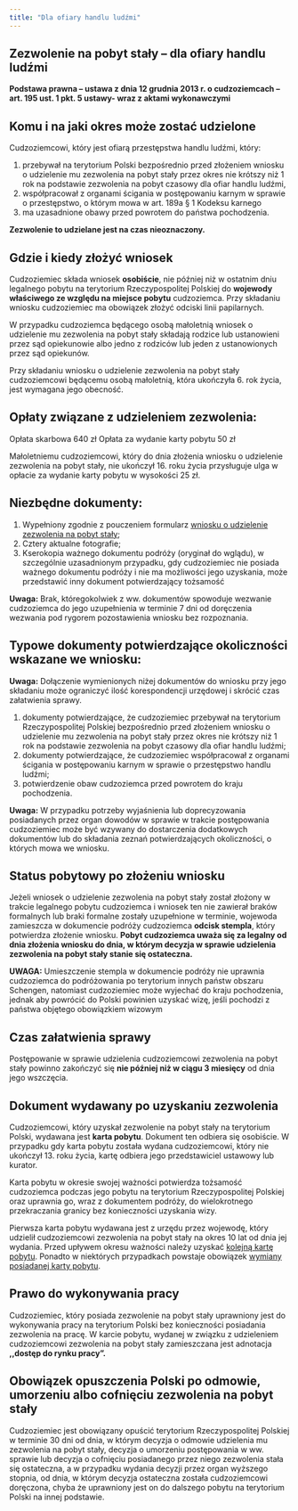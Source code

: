 ```yaml
---
title: "Dla ofiary handlu ludźmi"
---
```


## Zezwolenie na pobyt stały – dla ofiary handlu ludźmi

**Podstawa prawna – ustawa z dnia 12 grudnia 2013 r. o cudzoziemcach – art. 195 ust. 1 pkt. 5 ustawy- wraz z aktami wykonawczymi**

## Komu i na jaki okres może zostać udzielone

Cudzoziemcowi, który jest ofiarą przestępstwa handlu ludźmi, który:

1. przebywał na terytorium Polski bezpośrednio przed złożeniem wniosku o udzielenie mu zezwolenia na pobyt stały przez okres nie krótszy niż 1 rok na podstawie zezwolenia na pobyt czasowy dla ofiar handlu ludźmi,
2. współpracował z organami ścigania w postępowaniu karnym w sprawie o przestępstwo, o którym mowa w art. 189a § 1 Kodeksu karnego
3. ma uzasadnione obawy przed powrotem do państwa pochodzenia.

**Zezwolenie to udzielane jest na czas nieoznaczony.**

## Gdzie i kiedy złożyć wniosek

Cudzoziemiec składa wniosek **osobiście**, nie później niż w ostatnim dniu legalnego pobytu na terytorium Rzeczypospolitej Polskiej do **wojewody właściwego ze względu na miejsce pobytu** cudzoziemca.
Przy składaniu wniosku cudzoziemiec ma obowiązek złożyć odciski linii papilarnych.

W przypadku cudzoziemca będącego osobą małoletnią wniosek o udzielenie mu zezwolenia na pobyt stały składają rodzice lub ustanowieni przez sąd opiekunowie albo jedno z rodziców lub jeden z ustanowionych przez sąd opiekunów.

Przy składaniu wniosku o udzielenie zezwolenia na pobyt stały cudzoziemcowi będącemu osobą małoletnią, która ukończyła 6. rok życia, jest wymagana jego obecność.

## Opłaty związane z udzieleniem zezwolenia:

Opłata skarbowa 640 zł
Opłata za wydanie karty pobytu 50 zł

Małoletniemu cudzoziemcowi, który do dnia złożenia wniosku o udzielenie zezwolenia na pobyt stały, nie ukończył 16. roku życia przysługuje ulga w opłacie za wydanie karty pobytu w wysokości 25 zł.

## Niezbędne dokumenty:

1. Wypełniony zgodnie z pouczeniem formularz [wniosku o udzielenie zezwolenia na pobyt stały](http://localhost:3000/wnioski);
2. Cztery aktualne fotografie;
3. Kserokopia ważnego dokumentu podróży (oryginał do wglądu), w szczególnie uzasadnionym przypadku, gdy cudzoziemiec nie posiada ważnego dokumentu podróży i nie ma możliwości jego uzyskania, może przedstawić inny dokument potwierdzający tożsamość

**Uwaga:** Brak, któregokolwiek z ww. dokumentów spowoduje wezwanie cudzoziemca do jego uzupełnienia w terminie 7 dni od doręczenia wezwania pod rygorem pozostawienia wniosku bez rozpoznania.

## Typowe dokumenty potwierdzające okoliczności wskazane we wniosku:

**Uwaga:** Dołączenie wymienionych niżej dokumentów do wniosku przy jego składaniu może ograniczyć ilość korespondencji urzędowej i skrócić czas załatwienia sprawy.

1. dokumenty potwierdzające, że cudzoziemiec przebywał na terytorium Rzeczypospolitej Polskiej bezpośrednio przed złożeniem wniosku o udzielenie mu zezwolenia na pobyt stały przez okres nie krótszy niż 1 rok na podstawie zezwolenia na pobyt czasowy dla ofiar handlu ludźmi;
2. dokumenty potwierdzające, że cudzoziemiec współpracował z organami ścigania w postępowaniu karnym w sprawie o przestępstwo handlu ludźmi;
3. potwierdzenie obaw cudzoziemca przed powrotem do kraju pochodzenia.

**Uwaga:** W przypadku potrzeby wyjaśnienia lub doprecyzowania posiadanych przez organ dowodów w sprawie w trakcie postępowania cudzoziemiec może być wzywany do dostarczenia dodatkowych dokumentów lub do składania zeznań potwierdzających okoliczności, o których mowa we wniosku.

## Status pobytowy po złożeniu wniosku

Jeżeli wniosek o udzielenie zezwolenia na pobyt stały został złożony w trakcie legalnego pobytu cudzoziemca i wniosek ten nie zawierał braków formalnych lub braki formalne zostały uzupełnione w terminie, wojewoda zamieszcza w dokumencie podróży cudzoziemca **odcisk stempla**, który potwierdza złożenie wniosku. **Pobyt cudzoziemca uważa się za legalny od dnia złożenia wniosku do dnia, w którym decyzja w sprawie udzielenia zezwolenia na pobyt stały stanie się ostateczna.**

**UWAGA:** Umieszczenie stempla w dokumencie podróży nie uprawnia cudzoziemca do podróżowania po terytorium innych państw obszaru Schengen, natomiast cudzoziemiec może wyjechać do kraju pochodzenia, jednak aby powrócić do Polski powinien uzyskać wizę, jeśli pochodzi z państwa objętego obowiązkiem wizowym

## Czas załatwienia sprawy

Postępowanie w sprawie udzielenia cudzoziemcowi zezwolenia na pobyt stały powinno zakończyć się **nie później niż w ciągu 3 miesięcy** od dnia jego wszczęcia.

## Dokument wydawany po uzyskaniu zezwolenia

Cudzoziemcowi, który uzyskał zezwolenie na pobyt stały na terytorium Polski, wydawana jest **karta pobytu**. Dokument ten odbiera się osobiście. W przypadku gdy karta pobytu została wydana cudzoziemcowi, który nie ukończył 13. roku życia, kartę odbiera jego przedstawiciel ustawowy lub kurator.

Karta pobytu w okresie swojej ważności potwierdza tożsamość cudzoziemca podczas jego pobytu na terytorium Rzeczypospolitej Polskiej oraz uprawnia go, wraz z dokumentem podróży, do wielokrotnego przekraczania granicy bez konieczności uzyskania wizy.

Pierwsza karta pobytu wydawana jest z urzędu przez wojewodę, który udzielił cudzoziemcowi zezwolenia na pobyt stały na okres 10 lat od dnia jej wydania. Przed upływem okresu ważności należy uzyskać [kolejną kartę pobytu](http://localhost:3000/cudzoziemcy/obywatele-panstw-trzecich/wydanie-kolejnej-karty-pobytu). Ponadto w niektórych przypadkach powstaje obowiązek [wymiany posiadanej karty pobytu](http://localhost:3000/cudzoziemcy/obywatele-panstw-trzecich/wymiana-karty-pobytu).

## Prawo do wykonywania pracy

Cudzoziemiec, który posiada zezwolenie na pobyt stały uprawniony jest do wykonywania pracy na terytorium Polski bez konieczności posiadania zezwolenia na pracę. W karcie pobytu, wydanej w związku z udzieleniem cudzoziemcowi zezwolenia na pobyt stały zamieszczana jest adnotacja **,,dostęp do rynku pracy”.**

## Obowiązek opuszczenia Polski po odmowie, umorzeniu albo cofnięciu zezwolenia na pobyt stały

Cudzoziemiec jest obowiązany opuścić terytorium Rzeczypospolitej Polskiej w terminie 30 dni od dnia, w którym decyzja o odmowie udzielenia mu zezwolenia na pobyt stały, decyzja o umorzeniu postępowania w ww. sprawie lub decyzja o cofnięciu posiadanego przez niego zezwolenia stała się ostateczna, a w przypadku wydania decyzji przez organ wyższego stopnia, od dnia, w którym decyzja ostateczna została cudzoziemcowi doręczona, chyba że uprawniony jest on do dalszego pobytu na terytorium Polski na innej podstawie.

